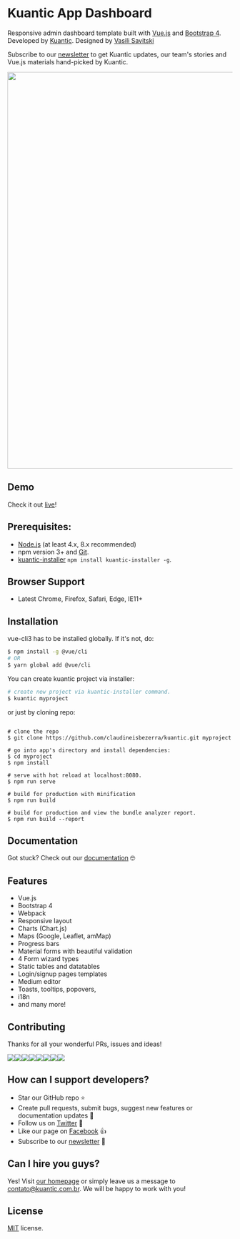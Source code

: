 # Kuantic App Dashboard

Responsive admin dashboard template built with [Vue.js](https://vuejs.org) and [Bootstrap 4](https://v4-alpha.getbootstrap.com). Developed by [Kuantic](https://kuantic.com.br/). Designed by [Vasili Savitski](https://xxsavitski.myportfolio.com/)

Subscribe to our [newsletter](https://kuantic.com.br/newsletter) to get Kuantic updates, our team's stories and Vue.js materials hand-picked by Kuantic.

<p align="center">
  <a href="https://kuantic.epicmax.co" target="_blank">
    <img src="https://i.imgur.com/pMuJVVc.png" align="center" width="888px"/>
  </a>
</p>

## Demo
Check it out [live](https://kuantic.epicmax.co)!

## Prerequisites:

- [Node.js](https://nodejs.org/en/) (at least 4.x, 8.x recommended)
- npm version 3+ and [Git](https://git-scm.com/).
- [kuantic-installer](https://github.com/epicmaxco/kuantic-installer) `npm install kuantic-installer -g`.

## Browser Support
* Latest Chrome, Firefox, Safari, Edge, IE11+

## Installation

vue-cli3 has to be installed globally. If it's not, do:

```bash
$ npm install -g @vue/cli
# OR
$ yarn global add @vue/cli
```

You can create kuantic project via installer:

``` bash
# create new project via kuantic-installer command.
$ kuantic myproject

```

or just by cloning repo:

```

# clone the repo
$ git clone https://github.com/claudineisbezerra/kuantic.git myproject

# go into app's directory and install dependencies:
$ cd myproject
$ npm install

# serve with hot reload at localhost:8080.
$ npm run serve

# build for production with minification
$ npm run build

# build for production and view the bundle analyzer report.
$ npm run build --report
```

## Documentation

Got stuck? Check out our [documentation](https://github.com/claudineisbezerra/kuantic/wiki) 🤓

## Features
* Vue.js
* Bootstrap 4
* Webpack
* Responsive layout
* Charts (Chart.js)
* Maps (Google, Leaflet, amMap)
* Progress bars
* Material forms with beautiful validation
* 4 Form wizard types
* Static tables and datatables
* Login/signup pages templates
* Medium editor
* Toasts, tooltips, popovers,
* i18n
* and many more!

## Contributing
Thanks for all your wonderful PRs, issues and ideas!

[![](https://sourcerer.io/fame/smartapant/epicmaxco/kuantic-admin/images/0)](https://sourcerer.io/fame/smartapant/epicmaxco/kuantic-admin/links/0)[![](https://sourcerer.io/fame/smartapant/epicmaxco/kuantic-admin/images/1)](https://sourcerer.io/fame/smartapant/epicmaxco/kuantic-admin/links/1)[![](https://sourcerer.io/fame/smartapant/epicmaxco/kuantic-admin/images/2)](https://sourcerer.io/fame/smartapant/epicmaxco/kuantic-admin/links/2)[![](https://sourcerer.io/fame/smartapant/epicmaxco/kuantic-admin/images/3)](https://sourcerer.io/fame/smartapant/epicmaxco/kuantic-admin/links/3)[![](https://sourcerer.io/fame/smartapant/epicmaxco/kuantic-admin/images/4)](https://sourcerer.io/fame/smartapant/epicmaxco/kuantic-admin/links/4)[![](https://sourcerer.io/fame/smartapant/epicmaxco/kuantic-admin/images/5)](https://sourcerer.io/fame/smartapant/epicmaxco/kuantic-admin/links/5)[![](https://sourcerer.io/fame/smartapant/epicmaxco/kuantic-admin/images/6)](https://sourcerer.io/fame/smartapant/epicmaxco/kuantic-admin/links/6)[![](https://sourcerer.io/fame/smartapant/epicmaxco/kuantic-admin/images/7)](https://sourcerer.io/fame/smartapant/epicmaxco/kuantic-admin/links/7)

## How can I support developers?
- Star our GitHub repo :star:
- Create pull requests, submit bugs, suggest new features or documentation updates :wrench:
- Follow us on [Twitter](https://twitter.com/epicmaxco) :feet:
- Like our page on [Facebook](https://www.facebook.com/epicmaxco) :thumbsup:
- Subscribe to our [newsletter](https://kuantic.com.br/newsletter) :postbox:

## Can I hire you guys?
Yes!  Visit [our homepage](https://kuantic.com.br/) or simply leave us a message to [contato@kuantic.com.br](mailto:contato@kuantic.com.br). We will be happy to work with you!

## License
[MIT](https://github.com/claudineisbezerra/kuantic/blob/master/LICENSE) license.
